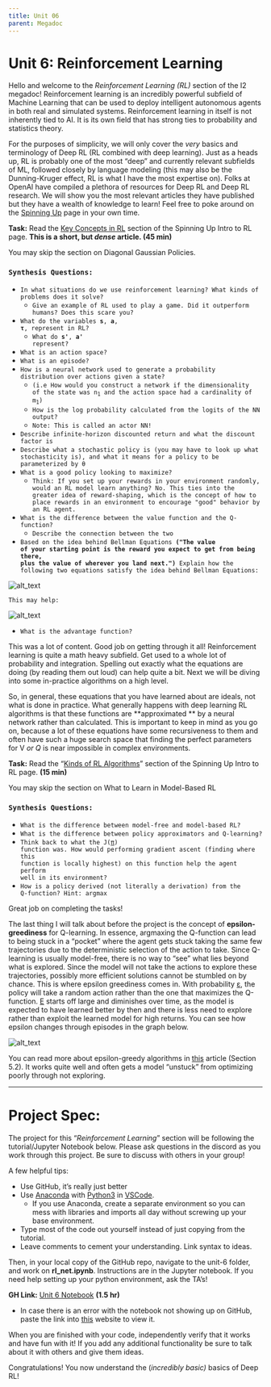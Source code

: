```yaml
---
title: Unit 06
parent: Megadoc
---
```


# Unit 6: Reinforcement Learning

Hello and welcome to the _Reinforcement Learning (RL)_ section of the I2 megadoc! Reinforcement learning is an incredibly powerful subfield of Machine Learning that can be used to deploy intelligent autonomous agents in both real and simulated systems. Reinforcement learning in itself is not inherently tied to AI. It is its own field that has strong ties to probability and statistics theory. 

For the purposes of simplicity, we will only cover the _very_ basics and terminology of Deep RL (RL combined with deep learning). Just as a heads up, RL is probably one of the most “deep” and currently relevant subfields of ML, followed closely by language modeling (this may also be the Dunning-Kruger effect, RL is what I have the most expertise on). Folks at OpenAI have compiled a plethora of resources for Deep RL and Deep RL research. We will show you the most relevant articles they have published but they have a wealth of knowledge to learn! Feel free to poke around on the [Spinning Up](https://spinningup.openai.com/en/latest/index.html) page in your own time.

**Task:** Read the [Key Concepts in RL](https://spinningup.openai.com/en/latest/spinningup/rl_intro.html#) section of the Spinning Up Intro to RL page. **This is a short, but _dense_ article. (45 min)**

You may skip the section on Diagonal Gaussian Policies.


### `Synthesis Questions:`



* `In what situations do we use reinforcement learning? What kinds of problems does it solve?`
    * `Give an example of RL used to play a game. Did it outperform humans? Does this scare you?`
* <code>What do the variables <strong>s</strong>, <strong>a</strong>, <strong>τ</strong>, represent in RL?</code>
    * <code>What do <strong>s'</strong>, <strong>a' </strong> represent?</code>
* <code>What is an action space?</code>
* <code>What is an episode?</code>
* <code>How is a neural network used to generate a probability distribution over actions given a state? </code>
    * <code>(i.e How would you construct a network if the dimensionality of the state was n<sub>1</sub> and the action space had a cardinality of m<sub>1</sub>)</code> 
    * `How is the log probability calculated from the logits of the NN output?`
    * `Note: This is called an actor NN!`
* `Describe infinite-horizon discounted return and what the discount factor is`
* `Describe what a stochastic policy is (you may have to look up what stochasticity is), and what it means for a policy to be parameterized by θ`
* `What is a good policy looking to maximize?`
    * `Think: If you set up your rewards in your environment randomly, would an RL model learn anything? No. This ties into the greater idea of reward-shaping, which is the concept of how to place rewards in an environment to encourage "good" behavior by an RL agent.`
* `What is the difference between the value function and the Q-function?`
    * `Describe the connection between the two`
* <code>Based on the idea behind Bellman Equations<strong> ("The value of your starting point is the reward you expect to get from being there, plus the value of wherever you land next.") </strong>Explain how the following two equations satisfy the idea behind Bellman Equations: </code>

![alt_text](../assets/image3.png "image_tooltip")

`This may help:`

![alt_text](../assets/image4.png "image_tooltip")

* <code>What is the advantage function?</code>

This was a lot of content. Good job on getting through it all! Reinforcement learning is quite a math heavy subfield. Get used to a whole lot of probability and integration. Spelling out exactly what the equations are doing (by reading them out loud) can help quite a bit. Next we will be diving into some in-practice algorithms on a high level.

So, in general, these equations that you have learned about are ideals, not what is done in practice. What generally happens with deep learning RL algorithms is that these functions are **approximated ** by a neural network rather than calculated. This is important to keep in mind as you go on, because a lot of these equations have some recursiveness to them and often have such a huge search space that finding the perfect parameters for V<sup>*</sup> or Q<sup>*</sup> is near impossible in complex environments. 

**Task:** Read the “[Kinds of RL Algorithms](https://spinningup.openai.com/en/latest/spinningup/rl_intro2.html)” section of the Spinning Up Intro to RL page. **(15 min)**

You may skip the section on What to Learn in Model-Based RL


### `Synthesis Questions:`



* `What is the difference between model-free and model-based RL?`
* `What is the difference between policy approximators and Q-learning?`
* <code>Think back to what the J([π](https://www.pisymbol.net/#:~:text=Alt%2B960%20Press%20and%20hold,enter%20960%20on%20numeric%20keypad.)) function was. How would performing gradient ascent (finding where this function is locally highest) on this function help the agent perform well in its environment?</code>
* <code>How is a policy derived (not literally a derivation) from the Q-function? Hint: argmax</code>

Great job on completing the tasks! 

The last thing I will talk about before the project is the concept of **epsilon-greediness** for Q-learning. In essence, argmaxing the Q-function can lead to being stuck in a “pocket” where the agent gets stuck taking the same few trajectories due to the deterministic selection of the action to take. Since Q-learning is usually model-free, there is no way to “see” what lies beyond what is explored. Since the model will not take the actions to explore these trajectories, possibly more efficient solutions cannot be stumbled on by chance. This is where epsilon greediness comes in. With probability [ε](http://www.unicode-symbol.com/u/03B5.html), the policy will take a random action rather than the one that maximizes the Q-function. [Ε](http://www.unicode-symbol.com/u/03B5.html) starts off large and diminishes over time, as the model is expected to have learned better by then and there is less need to explore rather than exploit the learned model for high returns. You can see how epsilon changes through episodes in the graph below.


![alt_text](../assets/image9.png)


You can read more about epsilon-greedy algorithms in [this](https://www.baeldung.com/cs/epsilon-greedy-q-learning#:~:text=The%20epsilon%2Dgreedy%20approach%20selects,what%20we%20have%20already%20learned.) article (Section 5.2). It works quite well and often gets a model “unstuck” from optimizing poorly through not exploring.

---

# **Project Spec:**

The project for this “_Reinforcement Learning_” section will be following the tutorial/Jupyter Notebook below. Please ask questions in the discord as you work through this project. Be sure to discuss with others in your group!

A few helpful tips:



* Use GitHub, it’s really just better
* Use [Anaconda](https://www.anaconda.com/) with [Python3](https://www.python.org/downloads/) in [VSCode](https://code.visualstudio.com/).
    * If you use Anaconda, create a separate environment so you can mess with libraries and imports all day without screwing up your base environment.
* Type most of the code out yourself instead of just copying from the tutorial.
* Leave comments to cement your understanding. Link syntax to ideas.

Then, in your local copy of the GitHub repo, navigate to the unit-6 folder, and work on **rl_net.ipynb**. Instructions are in the Jupyter notebook. If you need help setting up your python environment, ask the TA’s!

**GH Link:** [Unit 6 Notebook](https://github.com/interactive-intelligence/intro-neuro-ai/blob/main/unit-6/rl_net.ipynb) **(1.5 hr)**



* In case there is an error with the notebook not showing up on GitHub, paste the link into [this](https://kokes.github.io/nbviewer.js/viewer.html) website to view it.

When you are finished with your code, independently verify that it works and have fun with it! If you add any additional functionality be sure to talk about it with others and give them ideas. 

Congratulations! You now understand the (_incredibly basic)_ basics of Deep RL!